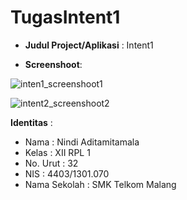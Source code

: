 # TugasIntent1
* **Judul Project/Aplikasi** : Intent1

* **Screenshoot**:

![inten1_screenshoot1](https://cloud.githubusercontent.com/assets/22679392/19217848/8fb3e49c-8e10-11e6-8754-7904532353aa.png)

![intent2_screenshoot2](https://cloud.githubusercontent.com/assets/22679392/19217854/a0c4efb0-8e10-11e6-8296-bf24aa0333e9.png)

**Identitas** :
* Nama : Nindi Aditamitamala
* Kelas : XII RPL 1
* No. Urut : 32
* NIS : 4403/1301.070
* Nama Sekolah : SMK Telkom Malang
